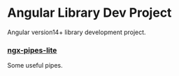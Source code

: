 # Angular Library Dev Project

Angular version14+ library development project.

### [ngx-pipes-lite](projects/ngx-pipes-lite/README.md)

Some useful pipes.
